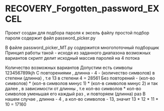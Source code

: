 # RECOVERY_Forgotten_password_EXCEL
Проект создан для подбора пароля к эксель файлу
простой подбор пароля содержит файл password_picker.py


В файле password_picker_MT.py содержится многопоточный подборщик 
Принцип работы такой - исходя из заданного диапазона возможных вариантов 
скрипт делит исходный массив паролей на 4 потока 


Количество возможных вариантов 
Допустим есть символы 123456789lkjh
С повторениями , длинна - 4 - (количество символов) в степени (длинна) , т.е 13 в степени 4 = 28561
Без повторений - (кол-во символов) * (кол-в символов минус 1) * (кол-в символов минус 2)
и так далее , в зависимости от длинны , т.е кол-во символов * кол-во символов уменьшая его каждый раз , и повторяем (длинна) раз
В нашем случае , длинна - 4 , а кол-во символов - 13, значит 
13 * 12 * 11 * 10  = 17160
